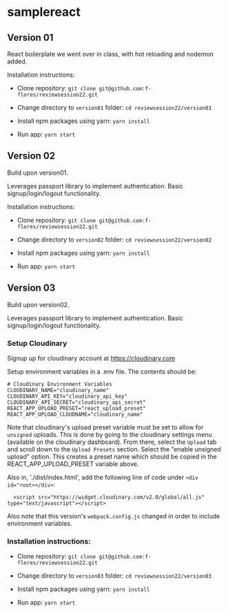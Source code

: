 # samplereact

## Version 01

React boilerplate we went over in class, with hot reloading and nodemon added.

Installation instructions:

* Clone repository: `git clone git@github.com:f-flores/reviewsession22.git`

* Change directory to `version01` folder: `cd reviewsession22/version01`

* Install npm packages using yarn: `yarn install`

* Run app: `yarn start`

## Version 02

Build upon version01.

Leverages passport library to implement authentication. Basic signup/login/logout functionality.

Installation instructions:

* Clone repository: `git clone git@github.com:f-flores/reviewsession22.git`

* Change directory to `version02` folder: `cd reviewsession22/version02`

* Install npm packages using yarn: `yarn install`

* Run app: `yarn start`

## Version 03

Build upon version02.

Leverages passport library to implement authentication. Basic signup/login/logout functionality.

### Setup Cloudinary

Signup up for cloudinary account at https://cloudinary.com

Setup environment variables in a .env file. The contents should be:

```
# Cloudinary Environment Variables
CLOUDINARY_NAME="cloudinary_name"
CLOUDINARY_API_KEY="cloudinary_api_key"
CLOUDINARY_API_SECRET="cloudinary_api_secret"
REACT_APP_UPLOAD_PRESET="react_upload_preset"
REACT_APP_UPLOAD_CLOUDNAME="cloudinary_name"
```
Note that cloudinary's upload preset variable must be set to allow for `unsigned` uploads.
This is done by going to the cloudinary settings menu (available on the cloudinary dashboard).
From there, select the `Upload` tab and scroll down to the `Upload Presets` section. Select
the "enable unsigned upload" option. This creates a preset name which should be copied in the
REACT_APP_UPLOAD_PRESET variable above.

Also in, './dist/index.html', add the following line of code under `<div id="root></div>`:

```
  <script src="https://widget.cloudinary.com/v2.0/global/all.js" type="text/javascript"></script>
```

Also note that this version's `webpack.config.js` changed in order to include environment variables.

### Installation instructions:

* Clone repository: `git clone git@github.com:f-flores/reviewsession22.git`

* Change directory to `version03` folder: `cd reviewsession22/version03`

* Install npm packages using yarn: `yarn install`

* Run app: `yarn start`
